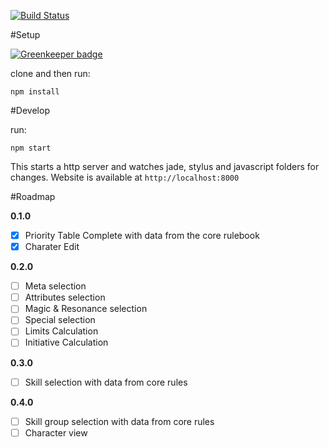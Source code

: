 [![Build Status](https://travis-ci.org/Poltergeist/react-generator.svg?branch=master)](https://travis-ci.org/Poltergeist/react-generator)

#Setup

[![Greenkeeper badge](https://badges.greenkeeper.io/Poltergeist/react-generator.svg)](https://greenkeeper.io/)

clone and then run:

```
npm install
```

#Develop

run:

```
npm start
```

This starts a http server and watches jade, stylus and javascript folders for
changes. Website is available at `http://localhost:8000`

#Roadmap

**0.1.0**
  - [x] Priority Table Complete with data from the core rulebook
  - [x] Charater Edit

**0.2.0**
  - [ ] Meta selection
  - [ ] Attributes selection
  - [ ] Magic & Resonance selection
  - [ ] Special selection
  - [ ] Limits Calculation
  - [ ] Initiative Calculation

**0.3.0**
  - [ ] Skill selection with data from core rules

**0.4.0**
  - [ ] Skill group selection with data from core rules
  - [ ] Character view
